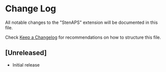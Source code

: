# Change Log

All notable changes to the "StenAPS" extension will be documented in this file.

Check [Keep a Changelog](http://keepachangelog.com/) for recommendations on how to structure this file.

## [Unreleased]

- Initial release
